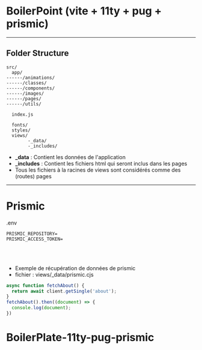 # BoilerPoint (vite + 11ty + pug + prismic)

---

## Folder Structure

```
src/
  app/
------/animations/
------/classes/
------/components/
------/images/
------/pages/
------/utils/

  index.js

  fonts/
  styles/
  views/
        -_data/
        -_includes/
```


- **_data** : Contient les données de l'application
- **_includes** : Contient les fichiers html qui seront inclus dans les pages
- Tous les fichiers à la racines de views sont considérés comme des (routes) pages


---
# Prismic

.env
```env
PRISMIC_REPOSITORY=
PRISMIC_ACCESS_TOKEN=
```
<br></br>
- Exemple de récupération de données de prismic
- fichier : views/_data/prismic.cjs
```javascript
async function fetchAbout() {
  return await client.getSingle('about');
}
fetchAbout().then((document) => {
  console.log(document);
})
```
# BoilerPlate-11ty-pug-prismic
